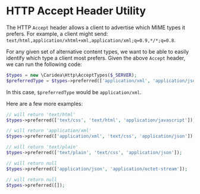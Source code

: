 # HTTP Accept Header Utility

The HTTP `Accept` header allows a client to advertise which MIME types it prefers. For example, a client might send: `text/html,application/xhtml+xml,application/xml;q=0.9,*/*;q=0.8`.

For any given set of alternative content types, we want to be able to easily identify which type a client most prefers. Given the above `Accept` header, we can run the following code:

```php
$types = new \Caridea\Http\AcceptTypes($_SERVER);
$preferredType = $types->preferred(['application/xml', 'application/json']);
```

In this case, `$preferredType` would be `application/xml`.

Here are a few more examples:

```php
// will return 'text/html'
$types->preferred(['text/css', 'text/html', 'application/javascript']);

// will return 'application/xml'
$types->preferred(['application/xml', 'text/css', 'application/json']);

// will return 'text/plain'
$types->preferred(['text/plain', 'text/css', 'application/json']);

// will return null
$types->preferred(['application/json', 'application/octet-stream']);

// will return null
$types->preferred([]);
```
